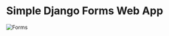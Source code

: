 # Simple Django Forms Web App

![Forms](https://github.com/user-attachments/assets/45cd94a0-4534-4dbb-9365-62f90e91c2d6)
